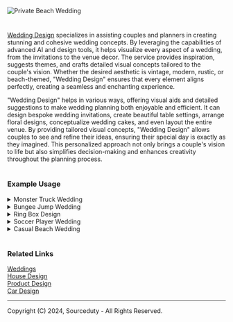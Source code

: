 ![Private Beach Wedding](https://github.com/sourceduty/Wedding_Design/assets/123030236/0b56fcc2-714a-4095-82af-d0c93ee4daf9)

>
#

[Wedding Design](https://chatgpt.com/g/g-fXhJAisdE-wedding-design) specializes in assisting couples and planners in creating stunning and cohesive wedding concepts. By leveraging the capabilities of advanced AI and design tools, it helps visualize every aspect of a wedding, from the invitations to the venue decor. The service provides inspiration, suggests themes, and crafts detailed visual concepts tailored to the couple's vision. Whether the desired aesthetic is vintage, modern, rustic, or beach-themed, "Wedding Design" ensures that every element aligns perfectly, creating a seamless and enchanting experience.

"Wedding Design" helps in various ways, offering visual aids and detailed suggestions to make wedding planning both enjoyable and efficient. It can design bespoke wedding invitations, create beautiful table settings, arrange floral designs, conceptualize wedding cakes, and even layout the entire venue. By providing tailored visual concepts, "Wedding Design" allows couples to see and refine their ideas, ensuring their special day is exactly as they imagined. This personalized approach not only brings a couple's vision to life but also simplifies decision-making and enhances creativity throughout the planning process.

#
### Example Usage

<details><summary>Monster Truck Wedding</summary>
<br>

![Monster Truck Wedding Dinner](https://github.com/sourceduty/Wedding_Design/assets/123030236/02715e94-61da-4bef-b65b-e2a04cc7352a)

The overall theme of your Monster Truck-themed wedding will be set in an outdoor arena, creating a grand and adventurous atmosphere. The venue will feature a dirt track surrounding the ceremony area, providing an authentic monster truck environment. Monster trucks will be on display, adding to the excitement and rugged charm of the event. Vibrant decorations in red, blue, and yellow will bring a lively and festive touch to the setting, while bold, rugged designs enhance the adventurous feel of the ceremony space.

Invitations
Your wedding invitations will perfectly reflect the thrilling energy of a monster truck event. Featuring tire track patterns and rugged fonts, these invitations will capture the excitement and anticipation of your unique wedding theme. The design will be bold and eye-catching, setting the tone for an unforgettable celebration right from the moment your guests receive their invitations.

Attire
For the wedding attire, imagine the bridal party dressed in bold and colorful outfits. Dresses and suits will be in bright shades of red, blue, and yellow, adorned with fun patterns that add a playful yet stylish touch. This vibrant and cheerful attire will complement the energetic theme of the wedding, making sure everyone looks fantastic and feels part of the thrilling adventure.

Cake and Food
The wedding cake will be a showstopper, shaped like a monster truck and surrounded by themed desserts that continue the playful and adventurous vibe. The cake will be intricately designed to resemble a monster truck, delighting guests with its creativity. The food will feature a BBQ feast, decorated with monster truck elements, creating a fun and celebratory dining experience. The vibrant colors and playful decorations will ensure the cake and food are both delicious and visually appealing.

Entertainment
Entertainment at your wedding will be nothing short of spectacular with a live monster truck show. Guests will be thrilled by the monster trucks performing stunts and demonstrations, adding a dynamic and exhilarating element to the celebration. Off-road rides will also be available, providing an interactive and memorable experience for everyone. The overall atmosphere will be one of excitement and high energy, perfectly in line with the adventurous spirit of a Monster Truck-themed wedding.

<br>
</details>
<details><summary>Bungee Jump Wedding</summary>
<br>

![Bungee Jump Wedding](https://github.com/sourceduty/Wedding_Design/assets/123030236/4bc9c5e6-e64e-4323-a2f3-6f9b9a6b8f7a)

A bungee jump wedding is a thrilling and unique way for adventurous couples to celebrate their love. Instead of the traditional walk down the aisle, imagine the bride and groom standing on the edge of a breathtaking cliff, ready to take a leap of faith together. With the stunning natural scenery as a backdrop, the couple exchanges vows high above the ground, harnessed together for their daring plunge. This unforgettable moment not only symbolizes their commitment to each other but also their shared passion for excitement and adventure.

The preparation for a bungee jump wedding requires meticulous planning to ensure both safety and an unforgettable experience. The couple and their guests are typically briefed on safety protocols, and professional instructors are present to manage the equipment and oversee the jump. The bride and groom often wear custom-designed attire that accommodates the harnesses, ensuring both elegance and practicality. As they prepare to jump, the anticipation and adrenaline build, creating an electrifying atmosphere that enhances the emotional impact of the ceremony.

Once the vows are exchanged and the rings are in place, the moment of truth arrives. Hand in hand, the couple leaps off the platform, experiencing an exhilarating free fall before the bungee cords catch them. This heart-pounding experience is filled with joy and excitement, symbolizing their leap into married life together. The sheer thrill of the jump is matched by the breathtaking views of the landscape below, creating a memory that will be cherished forever. For the guests, witnessing such a bold declaration of love is both inspiring and unforgettable.

After the jump, the celebration continues with a reception that reflects the couple's adventurous spirit. Whether it's a rustic outdoor picnic or a lively party at a nearby venue, the theme of adventure and excitement carries through the entire event. The stories of the bungee jump become a central topic of conversation, and the newlyweds bask in the glow of their extraordinary wedding day. A bungee jump wedding is not just a ceremony; it's a statement of love, courage, and a shared zest for life, making it a perfect choice for couples seeking a truly unique way to begin their journey together.

<br>
</details>
<details><summary>Ring Box Design</summary>
<br>

![Ring Box Design](https://github.com/sourceduty/Wedding_Design/assets/123030236/1741b6c1-f28a-4e96-a9c0-4d8f578e17b5)

A well-designed ring box is more than just a container for a precious ring; it serves as a cherished keepsake that can add an extra layer of significance to the moment of proposal or the ceremony of a wedding. The image provided showcases an elegant and sophisticated ring box crafted from rich, dark wood with a polished finish. The wood's natural grain is highlighted, adding a touch of organic beauty and timelessness to the box. This choice of material exudes warmth and durability, ensuring that the box itself becomes a treasured item, capable of holding memories for years to come.

The interior of the ring box is lined with a plush, deep red velvet, creating a luxurious contrast to the wood exterior. The velvet not only provides a soft and secure cushion for the ring but also enhances its visual appeal by making the ring stand out dramatically. The deep red color symbolizes love and passion, further adding to the sentimental value of the box. This thoughtful combination of materials and colors demonstrates how attention to detail can elevate a simple item into a significant part of a memorable moment.

The design of the ring box also features a classic, understated elegance that allows the ring itself to be the focal point. The lid fits snugly and securely, ensuring that the ring is kept safe while also providing an element of anticipation as it is opened. The clean lines and smooth finish of the box contribute to a modern yet timeless aesthetic, making it suitable for various styles and preferences. This balance of simplicity and sophistication ensures that the box complements the ring without overshadowing it.

Moreover, the ring box’s design includes practical considerations, such as its compact size, making it easy to carry and store. The sturdy construction guarantees protection for the ring, while the luxurious materials and meticulous craftsmanship make it a beautiful object in its own right. This thoughtful design approach ensures that the ring box is not only functional but also an integral part of the overall experience, enhancing the significance of the ring and the occasion it represents.

<br>
</details>
<details><summary>Soccer Player Wedding</summary>
<br>

![Soccer Wedding](https://github.com/sourceduty/Wedding_Design/assets/123030236/b47c7447-d11f-4823-9573-91cb31199ba4)

A soccer-themed wedding is a unique and vibrant celebration that combines the love for the beautiful game with the joy of matrimony. The ceremony typically takes place on a lush green soccer field, with the bride and groom dressed in elegant yet sporty attire. In this case, the bride might wear a stunning lace gown with a flowing skirt, paired with knee-high soccer socks and cleats, blending traditional bridal elegance with sporty flair. The groom and groomsmen, meanwhile, can sport tailored jerseys and shorts, perhaps in the colors of their favorite team, adding a personalized touch to their wedding outfits.

The decor for a soccer wedding is both playful and sophisticated. The field can be adorned with goalpost arches decorated with flowers and greenery, and the aisle lined with soccer-themed banners and flags. Reception tables might feature centerpieces crafted from mini soccer balls and floral arrangements in the team's colors. To enhance the sporty atmosphere, guests could sit on bleachers or benches, creating a casual and fun seating arrangement that reflects the outdoor setting and the couple's passion for soccer.

The wedding festivities often include fun and interactive elements that engage all guests. A friendly soccer match, where the bride, groom, and wedding party participate, is a highlight of the day, providing entertainment and a unique way for everyone to bond. The game can be followed by a traditional reception with soccer-inspired games and activities, such as penalty shootout competitions or dribbling challenges, ensuring that the spirit of soccer is infused throughout the celebration.

Food and beverages at a soccer-themed wedding can also be tailored to fit the theme. A menu featuring popular stadium snacks like pretzels, hot dogs, and popcorn, alongside more refined dishes, offers a delightful mix of casual and gourmet dining. The wedding cake can be designed to resemble a soccer ball or field, adding a sweet and creative touch to the celebration. With its energetic and joyful atmosphere, a soccer-themed wedding is a perfect reflection of the couple's shared love for each other and the sport, creating unforgettable memories for everyone involved.

<br>
</details>
<details><summary>Casual Beach Wedding</summary>
<br>

![Beach Wedding](https://github.com/sourceduty/Wedding_Design/assets/123030236/b58b9f02-1331-43f3-b155-af270bc6f3fd)

A beach wedding is a celebration that captures the essence of natural beauty and laid-back elegance. With the serene backdrop of the ocean waves gently crashing against the shore and the golden sun setting in the distance, this type of wedding offers an idyllic setting for a memorable and picturesque ceremony. The warm sand beneath your feet, the gentle sea breeze, and the tranquil sounds of nature create an atmosphere of romance and tranquility, making it a perfect choice for couples who love the outdoors and wish to embrace a more relaxed yet enchanting wedding environment.

The decor for a beach wedding can be both simple and stunning, utilizing the natural surroundings to enhance the overall aesthetic. Floral arrangements often feature tropical blooms such as orchids, hibiscus, and frangipani, adding vibrant colors and exotic charm to the venue. Driftwood, seashells, and other seaside elements can be incorporated into centerpieces and aisle decorations, creating a cohesive and thematic look. The arch for the ceremony can be adorned with flowing fabrics and flowers, blending seamlessly with the coastal landscape while providing a focal point for the exchange of vows.

Attire for a beach wedding typically leans towards comfort and style, with lightweight and breathable fabrics being a popular choice. Brides often opt for flowing dresses made of chiffon or organza, sometimes with shorter hemlines or even bridal swimsuits with cover-ups, as seen in the provided image, allowing for ease of movement on the sand. Grooms might choose linen suits or casual button-down shirts paired with shorts, creating a relaxed yet polished appearance. Guests are also encouraged to dress comfortably, often in resort wear or beach-friendly attire, adding to the overall laid-back vibe of the event.

Entertainment and activities at a beach wedding can range from live music and dance floors set up on the sand to more interactive options like beach games and bonfires. The reception can feature a tropical-themed menu, with fresh seafood, exotic fruits, and refreshing cocktails that complement the beach setting. As the night progresses, the celebration can continue under the stars, with the sounds of the ocean providing a soothing background melody. A beach wedding not only offers a stunning visual experience but also an unforgettable atmosphere of joy and celebration, making it a perfect choice for couples looking to create a unique and memorable wedding day.

<br>
</details>

#
### Related Links

[Weddings](https://github.com/sourceduty/Weddings)
<br>
[House Design](https://github.com/sourceduty/House_Design)
<br>
[Product Design](https://github.com/sourceduty/Product_Design)
<br>
[Car Design](https://github.com/sourceduty/Car_Design)

***
Copyright (C) 2024, Sourceduty - All Rights Reserved.
